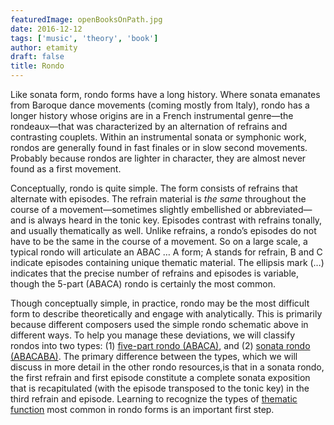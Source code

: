 ```yaml
---
featuredImage: openBooksOnPath.jpg
date: 2016-12-12
tags: ['music', 'theory', 'book']
author: etamity
draft: false
title: Rondo
---
```


Like sonata form, rondo forms have a long history. Where sonata emanates from Baroque dance movements (coming mostly from Italy), rondo has a longer history whose origins are in a French instrumental genre—the rondeaux—that was characterized by an alternation of refrains and contrasting couplets. Within an instrumental sonata or symphonic work, rondos are generally found in fast finales or in slow second movements. Probably because rondos are lighter in character, they are almost never found as a first movement.

Conceptually, rondo is quite simple. The form consists of refrains that alternate with episodes. The refrain material is *the same* throughout the course of a movement—sometimes slightly embellished or abbreviated—and is always heard in the tonic key. Episodes contrast with refrains tonally, and usually thematically as well. Unlike refrains, a rondo’s episodes do not have to be the same in the course of a movement. So on a large scale, a typical rondo will articulate an ABAC … A form; A stands for refrain, B and C indicate episodes containing unique thematic material. The ellipsis mark (…) indicates that the precise number of refrains and episodes is variable, though the 5-part (ABACA) rondo is certainly the most common.

Though conceptually simple, in practice, rondo may be the most difficult form to describe theoretically and engage with analytically. This is primarily because different composers used the simple rondo schematic above in different ways. To help you manage these deviations, we will classify rondos into two types: (1) [five-part rondo (ABACA)](fivePartRondo/), and (2) [sonata rondo (ABACABA)](sonataRondo/). The primary difference between the types, which we will discuss in more detail in the other rondo resources,is that in a sonata rondo, the first refrain and first episode constitute a complete sonata exposition that is recapitulated (with the episode transposed to the tonic key) in the third refrain and episode. Learning to recognize the types of [thematic function](thematicFunctionInRondo/) most common in rondo forms is an important first step.
